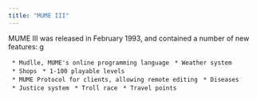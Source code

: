 ```yaml
---
title: "MUME III"
---
```


MUME III was released in February 1993, and contained a number of new
features: <nowiki>g

` * Mudlle, MUME's online programming language`
` * Weather system`
` * Shops`
` * 1-100 playable levels`
` * MUME Protocol for clients, allowing remote editing`
` * Diseases`
` * Justice system`
` * Troll race`
` * Travel points`

</pre>